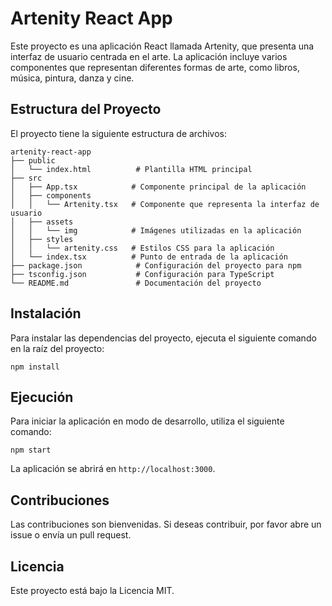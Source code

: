 # Artenity React App

Este proyecto es una aplicación React llamada Artenity, que presenta una interfaz de usuario centrada en el arte. La aplicación incluye varios componentes que representan diferentes formas de arte, como libros, música, pintura, danza y cine.

## Estructura del Proyecto

El proyecto tiene la siguiente estructura de archivos:

```
artenity-react-app
├── public
│   └── index.html          # Plantilla HTML principal
├── src
│   ├── App.tsx            # Componente principal de la aplicación
│   ├── components
│   │   └── Artenity.tsx   # Componente que representa la interfaz de usuario
│   ├── assets
│   │   └── img            # Imágenes utilizadas en la aplicación
│   ├── styles
│   │   └── artenity.css   # Estilos CSS para la aplicación
│   └── index.tsx          # Punto de entrada de la aplicación
├── package.json            # Configuración del proyecto para npm
├── tsconfig.json           # Configuración para TypeScript
└── README.md               # Documentación del proyecto
```

## Instalación

Para instalar las dependencias del proyecto, ejecuta el siguiente comando en la raíz del proyecto:

```
npm install
```

## Ejecución

Para iniciar la aplicación en modo de desarrollo, utiliza el siguiente comando:

```
npm start
```

La aplicación se abrirá en `http://localhost:3000`.

## Contribuciones

Las contribuciones son bienvenidas. Si deseas contribuir, por favor abre un issue o envía un pull request.

## Licencia

Este proyecto está bajo la Licencia MIT.